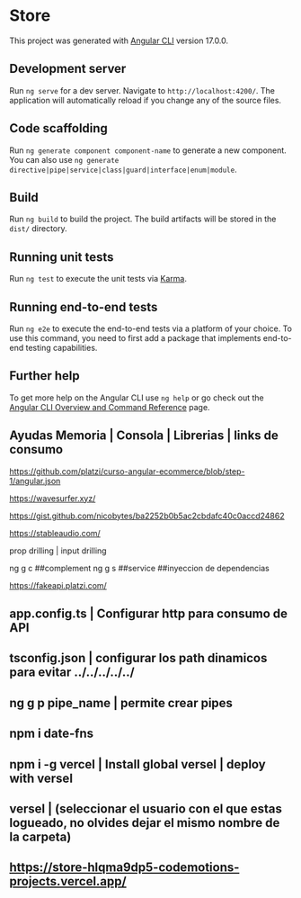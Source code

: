 # Store

This project was generated with [Angular CLI](https://github.com/angular/angular-cli) version 17.0.0.

## Development server

Run `ng serve` for a dev server. Navigate to `http://localhost:4200/`. The application will automatically reload if you change any of the source files.

## Code scaffolding

Run `ng generate component component-name` to generate a new component. You can also use `ng generate directive|pipe|service|class|guard|interface|enum|module`.

## Build

Run `ng build` to build the project. The build artifacts will be stored in the `dist/` directory.

## Running unit tests

Run `ng test` to execute the unit tests via [Karma](https://karma-runner.github.io).

## Running end-to-end tests

Run `ng e2e` to execute the end-to-end tests via a platform of your choice. To use this command, you need to first add a package that implements end-to-end testing capabilities.

## Further help

To get more help on the Angular CLI use `ng help` or go check out the [Angular CLI Overview and Command Reference](https://angular.io/cli) page.

## Ayudas Memoria | Consola | Librerias | links de consumo

https://github.com/platzi/curso-angular-ecommerce/blob/step-1/angular.json

https://wavesurfer.xyz/

https://gist.github.com/nicobytes/ba2252b0b5ac2cbdafc40c0accd24862

https://stableaudio.com/

prop drilling | input drilling

ng g c ##complement
ng g s ##service
##inyeccion de dependencias

https://fakeapi.platzi.com/

## app.config.ts | Configurar http para consumo de API

 <!-- 
 import { provideHttpClient } from '@angular/common/http';
 
 providers: [
    ...
    provideHttpClient(),
  ], 
  -->

## tsconfig.json | configurar los path dinamicos para evitar ../../../../../

<!--
"compilerOptions": {
    ...
    "paths": {
      "@shared/*":["./src/app/domains/shared/*"],
    }
  },

  import { } from '@shared/sub-carpetas/';
-->

## ng g p pipe_name | permite crear pipes

## npm i date-fns

## npm i -g vercel | Install global versel | deploy with versel

## versel | (seleccionar el usuario con el que estas logueado, no olvides dejar el mismo nombre de la carpeta)

## https://store-hlqma9dp5-codemotions-projects.vercel.app/
